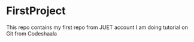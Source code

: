 # FirstProject
This repo contains my first repo from JUET account
I am doing tutorial on Git from Codeshaala
